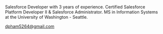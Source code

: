 Salesforce Developer with 3 years of experience. 
Certified Salesforce Platform Developer II & Salesforce Administrator.
MS in Information Systems at the University of Washington - Seattle.

dpham5264@gmail.com
